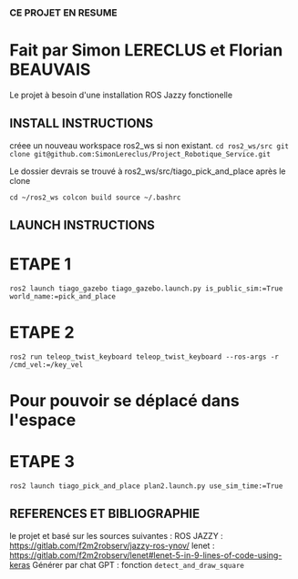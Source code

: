 ### CE PROJET EN RESUME
# Fait par Simon LERECLUS et Florian BEAUVAIS

Le projet à besoin d'une installation ROS Jazzy fonctionelle

## INSTALL INSTRUCTIONS

créee un nouveau workspace ros2_ws si non existant.
`cd ros2_ws/src
git clone git@github.com:SimonLereclus/Project_Robotique_Service.git`

Le dossier devrais se trouvé à ros2_ws/src/tiago_pick_and_place après le clone

`cd ~/ros2_ws
colcon build
source ~/.bashrc`

## LAUNCH INSTRUCTIONS

# ETAPE 1

`ros2 launch tiago_gazebo tiago_gazebo.launch.py is_public_sim:=True world_name:=pick_and_place`

# ETAPE 2

`ros2 run teleop_twist_keyboard teleop_twist_keyboard --ros-args -r /cmd_vel:=/key_vel`
# Pour pouvoir se déplacé dans l'espace

# ETAPE 3

`ros2 launch tiago_pick_and_place plan2.launch.py use_sim_time:=True`

## REFERENCES ET BIBLIOGRAPHIE

le projet et basé sur les sources suivantes :
ROS JAZZY : https://gitlab.com/f2m2robserv/jazzy-ros-ynov/
lenet : https://gitlab.com/f2m2robserv/lenet#lenet-5-in-9-lines-of-code-using-keras
Générer par chat GPT : fonction `detect_and_draw_square` 

